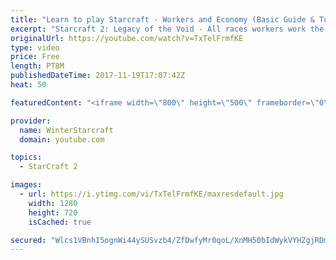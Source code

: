 ```yaml
---
title: "Learn to play Starcraft - Workers and Economy (Basic Guide & Tutorial)"
excerpt: "Starcraft 2: Legacy of the Void - All races workers work the same (mule notwithstanding!)  Wiki on mining: http://wiki.teamliquid.net/starcraft2/Mining_Minerals"
originalUrl: https://youtube.com/watch?v=TxTelFrmfKE
type: video
price: Free
length: PT8M
publishedDateTime: 2017-11-19T17:07:42Z
heat: 50

featuredContent: "<iframe width=\"800\" height=\"500\" frameborder=\"0\" src=\"https://www.youtube.com/embed/TxTelFrmfKE\" allow=\"accelerometer; autoplay; encrypted-media; gyroscope; picture-in-picture\" allowfullscreen></iframe>"

provider:
  name: WinterStarcraft
  domain: youtube.com

topics:
  - StarCraft 2

images:
  - url: https://i.ytimg.com/vi/TxTelFrmfKE/maxresdefault.jpg
    width: 1280
    height: 720
    isCached: true

secured: "Wlcs1VBnhI5ognWi44ySUSvzb4/ZfDwfyMr0qoL/XnMH50bIdWykVYHZgjRDmlc6XipjlV/A9S6ZX4lhBbkc4Mc2O4ZI3lSdvRFwEXsyrzwOdGgtpn9NHzRc+IT6npgHx0iFWaA2OWPUgKmFFWW8rV7gBcMxs8g0DK+PgF2K/iEFy6ZLwLniDbBfYXj3rY8niiOulMfv3tVv18JqMiSKzDzpNRzUb4vkssxWlkCkfIjnmXuhKU9kCssZl5vzRVnAgwgmYpH9llMbABYD+luH9z1JYj/wdG8KRu+35JOw9TYo34ebR9isT6STbwF24fAZnRb0hiuxk8CmKApk1PrmR/iUEeAGkBj2qSX7yuuuYRxYrru2rZgld5QmUULxNz3DSoUd2673ft28O1ji4X7Qe0i6B81gJALKF1nMo9wlpjw=;mWlVeVPHEq6/tR5NGCeGZw=="
---
```



